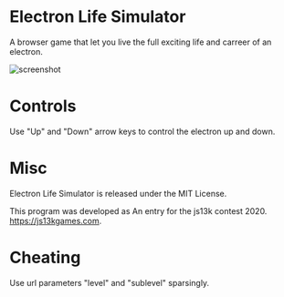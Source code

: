 # Electron Life Simulator

A browser game that let you live the full exciting life and carreer of an electron.

![screenshot](https://github.com/lespin/electron-life-simulator/blob/master/screenshot.png?raw=true)

# Controls

Use "Up" and "Down" arrow keys to control the electron up and down.

# Misc

Electron Life Simulator is released under the MIT License.

This program was developed as An entry for the js13k contest 2020.
https://js13kgames.com.

# Cheating

Use url parameters "level" and "sublevel" sparsingly.

